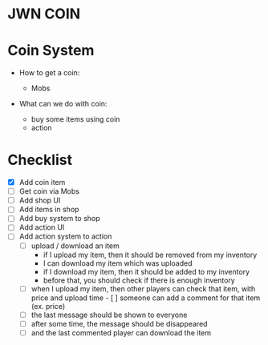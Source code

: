 
JWN COIN
=============

Coin System
=============
* How to get a coin:
  * Mobs

* What can we do with coin:
  * buy some items using coin
  * action

Checklist
=============
- [x] Add coin item
- [ ] Get coin via Mobs
- [ ] Add shop UI
- [ ] Add items in shop
- [ ] Add buy system to shop
- [ ] Add action UI
- [ ] Add action system to action
  - [ ] upload / download an item
    - if I upload my item, then it should be removed from my inventory
    - I can download my item which was uploaded
    - if I download my item, then it should be added to my inventory
    - before that, you should check if there is enough inventory
  - [ ] when I upload my item, then other players can check that item, with price and upload time  - [ ] someone can add a comment for that item (ex. price)
  - [ ] the last message should be shown to everyone
  - [ ] after some time, the message should be disappeared
  - [ ] and the last commented player can download the item